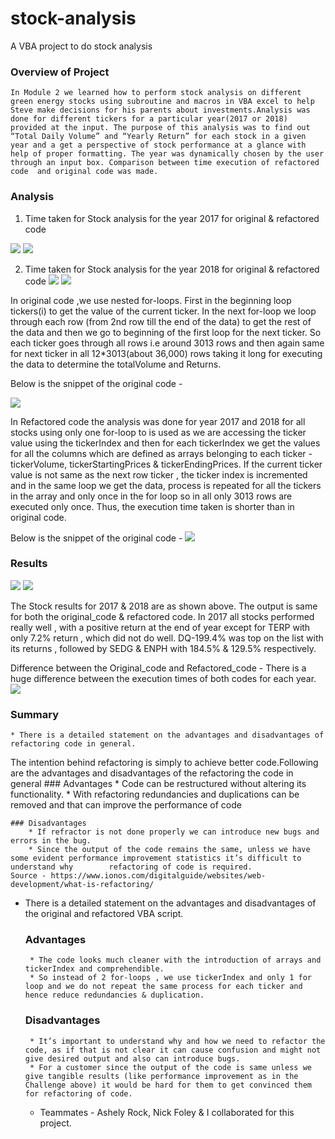 # stock-analysis
A VBA project to do stock analysis

### Overview of Project 

	In Module 2 we learned how to perform stock analysis on different green energy stocks using subroutine and macros in VBA excel to help Steve make decisions for his parents about investments.Analysis was done for different tickers for a particular year(2017 or 2018) provided at the input. The purpose of this analysis was to find out “Total Daily Volume” and “Yearly Return” for each stock in a given year and a get a perspective of stock performance at a glance with help of proper formatting. The year was dynamically chosen by the user through an input box. Comparison between time execution of refactored code  and original code was made.

### Analysis

1. Time taken for Stock analysis for the year 2017 for original & refactored code

![](https://github.com/shrutiramana/stock-analysis/blob/main/Resources/Original%20code%202017.png)
![](https://github.com/shrutiramana/stock-analysis/blob/main/Resources/VBA_Challenge_2017.png)


2. Time taken for Stock analysis for the year 2018 for original & refactored code
![](https://github.com/shrutiramana/stock-analysis/blob/main/Resources/original%20code%202018.png)
![](https://github.com/shrutiramana/stock-analysis/blob/main/Resources/VBA_Challenge_2018.png)

In original code ,we use nested for-loops. First in the beginning loop tickers(i) to get the value of the current ticker. In the next for-loop we loop through each row (from 2nd row till the end of the data) to get the rest of the data and then we go to beginning of the first loop for the next ticker. So each ticker goes through all rows i.e around 3013 rows and then again same for next ticker in all 12*3013(about 36,000) rows taking it long for executing the data to determine the totalVolume and Returns.

Below is the snippet of the original code -

![](https://github.com/shrutiramana/stock-analysis/blob/main/Resources/Original_code.png)

In Refactored code the analysis was done for year 2017 and 2018 for all stocks using only one for-loop to is used as we are accessing the ticker value using the tickerIndex and then for each tickerIndex we get the values for all the columns which are defined as arrays belonging to each ticker - tickerVolume, tickerStartingPrices & tickerEndingPrices. If the current ticker value is not same as the next row ticker , the ticker index is incremented and in the same loop we get the data, process is repeated for all the tickers in the array and only once in the for loop so in all only 3013 rows are executed only once. Thus, the execution time taken is shorter than in original code.

Below is the snippet of the original code -
![](https://github.com/shrutiramana/stock-analysis/blob/main/Resources/Refactored_code.png)


### Results

![](https://github.com/shrutiramana/stock-analysis/blob/main/Resources/Stock_analysis_2017.png)
![](https://github.com/shrutiramana/stock-analysis/blob/main/Resources/Stock_analysis_2018.png)


The Stock results for 2017 & 2018 are as shown above. The output is same for both the original_code & refactored code.
In 2017 all stocks performed really well , with a positive return at the end of year except for TERP with only 7.2% return , which did not do well.  DQ-199.4%  was top on the list with its  returns , followed by SEDG & ENPH with 184.5% & 129.5% respectively. 

Difference between the Original_code and Refactored_code  - 
There is a huge difference between the execution times of both codes for each year. 
![](https://github.com/shrutiramana/stock-analysis/blob/main/Resources/Tabular_result.png)


### Summary
    * There is a detailed statement on the advantages and disadvantages of refactoring code in general.

The intention behind refactoring is simply to achieve better code.Following are the advantages and disadvantages of the refactoring the code in general 
	### Advantages
        * Code can be restructured without altering its functionality. 
        * With refactoring redundancies and duplications can be removed and that can improve the performance of code 
	
	### Disadvantages
        * If refractor is not done properly we can introduce new bugs and errors in the bug.
        * Since the output of the code remains the same, unless we have some evident performance improvement statistics it’s difficult to understand why 		refactoring of code is required.
	Source - https://www.ionos.com/digitalguide/websites/web-development/what-is-refactoring/
	
 * There is a detailed statement on the advantages and disadvantages of the original and refactored VBA script.

	### Advantages 
        * The code looks much cleaner with the introduction of arrays and tickerIndex and comprehendible. 
        * So instead of 2 for-loops , we use tickerIndex and only 1 for loop and we do not repeat the same process for each ticker and hence reduce redundancies & duplication.
	### Disadvantages	
        * It’s important to understand why and how we need to refactor the code, as if that is not clear it can cause confusion and might not give desired output and also can introduce bugs.
        * For a customer since the output of the code is same unless we give tangible results (like performance improvement as in the Challenge above) it would be hard for them to get convinced them for refactoring of code.

    * Teammates - Ashely Rock, Nick Foley & I collaborated for this project.

